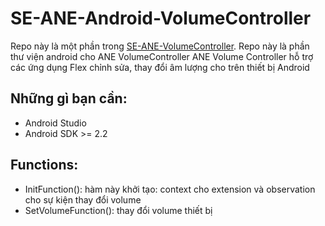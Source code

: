 # SE-ANE-Android-VolumeController
  Repo này là một phần trong [SE-ANE-VolumeController](https://github.com/NganNTK/SE-AIRNativeExtension). 
  Repo này là phần thư viện android cho ANE VolumeController
  ANE Volume Controller hỗ trợ các ứng dụng Flex chỉnh sửa, thay đổi âm lượng cho trên thiết bị Android

## Những gì bạn cần:
* Android Studio 
* Android SDK >= 2.2

## Functions:
* InitFunction(): hàm này khởi tạo: context cho extension và observation cho sự kiện thay đổi volume
* SetVolumeFunction(): thay đổi volume thiết bị
